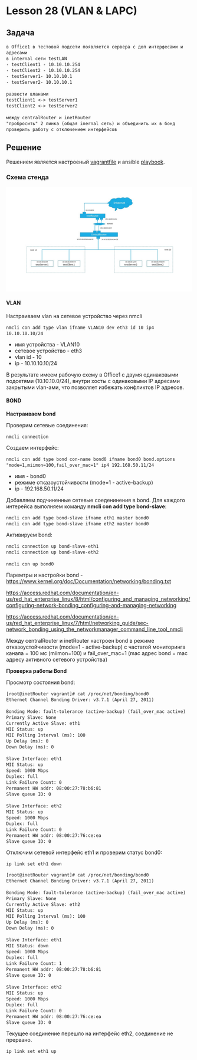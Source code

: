 # Lesson 28 (VLAN & LAPC)

## Задача 

```
в Office1 в тестовой подсети появляется сервера с доп интерфесами и адресами 
в internal сети testLAN
- testClient1 - 10.10.10.254
- testClient2 - 10.10.10.254
- testServer1- 10.10.10.1
- testServer2- 10.10.10.1

развести вланами
testClient1 <-> testServer1
testClient2 <-> testServer2

между centralRouter и inetRouter
"пробросить" 2 линка (общая inernal сеть) и объединить их в бонд
проверить работу c отключением интерфейсов
```

## Решение

Решением является настроеный [vagrantfile](Vagrantfile) и ansible [playbook](playbook.yml).

### Схема стенда

![Image stand](images/vlanstand.jpg)

#### VLAN

Настраиваем vlan на сетевое устройство через nmcli

```
nmcli con add type vlan ifname VLAN10 dev eth3 id 10 ip4 10.10.10.10/24
```

* имя устройства - VLAN10
* сетевое устройство - eth3
* vlan id - 10 
* ip - 10.10.10.10/24

В результате имеем рабочую схему в Office1 с двумя одинаковыми подсетями (10.10.10.0/24), внутри хосты с одинаковыми IP адресами закрытыми vlan-ами, что позволяет избежать конфликтов IP адресов. 

#### BOND

**Настраиваем bond**

Проверим сетевые соединения:

```
nmcli connection 
```

Создаем интерфейс:

```
nmcli con add type bond con-name bond0 ifname bond0 bond.options "mode=1,miimon=100,fail_over_mac=1" ip4 192.168.50.11/24
```
* имя - bond0
* режиме отказоустойчивости (mode=1 - active-backup)
* ip - 192.168.50.11/24

Добавляем подчиненные сетевые соеденинения в bond. Для каждого интерейса выполняем команду **nmcli con add type bond-slave**:

```
nmcli con add type bond-slave ifname eth1 master bond0
nmcli con add type bond-slave ifname eth2 master bond0
```

Активируем bond:

```
nmcli connection up bond-slave-eth1
nmcli connection up bond-slave-eth2

nmcli con up bond0
```

Паремтры и настройки bond - https://www.kernel.org/doc/Documentation/networking/bonding.txt

https://access.redhat.com/documentation/en-us/red_hat_enterprise_linux/8/html/configuring_and_managing_networking/configuring-network-bonding_configuring-and-managing-networking

https://access.redhat.com/documentation/en-us/red_hat_enterprise_linux/7/html/networking_guide/sec-network_bonding_using_the_networkmanager_command_line_tool_nmcli

Между centralRouter и inetRouter настроен bond в режиме отказоустойчивости (mode=1 - active-backup) с частатой мониторинга канала = 100 мс (miimon=100) и fail_over_mac=1 (mac адрес bond = mac адресу активного сетевого устройства)

**Проверка работы Bond**

Просмотр состояния bond:

```
[root@inetRouter vagrant]# cat /proc/net/bonding/bond0 
Ethernet Channel Bonding Driver: v3.7.1 (April 27, 2011)

Bonding Mode: fault-tolerance (active-backup) (fail_over_mac active)
Primary Slave: None
Currently Active Slave: eth1
MII Status: up
MII Polling Interval (ms): 100
Up Delay (ms): 0
Down Delay (ms): 0

Slave Interface: eth1
MII Status: up
Speed: 1000 Mbps
Duplex: full
Link Failure Count: 0
Permanent HW addr: 08:00:27:78:b6:81
Slave queue ID: 0

Slave Interface: eth2
MII Status: up
Speed: 1000 Mbps
Duplex: full
Link Failure Count: 0
Permanent HW addr: 08:00:27:76:ce:ea
Slave queue ID: 0

```

Отключим сетевой интерфейс eth1 и проверим статус bond0:

```
ip link set eth1 down
```

```
[root@inetRouter vagrant]# cat /proc/net/bonding/bond0 
Ethernet Channel Bonding Driver: v3.7.1 (April 27, 2011)

Bonding Mode: fault-tolerance (active-backup) (fail_over_mac active)
Primary Slave: None
Currently Active Slave: eth2
MII Status: up
MII Polling Interval (ms): 100
Up Delay (ms): 0
Down Delay (ms): 0

Slave Interface: eth1
MII Status: down
Speed: 1000 Mbps
Duplex: full
Link Failure Count: 1
Permanent HW addr: 08:00:27:78:b6:81
Slave queue ID: 0

Slave Interface: eth2
MII Status: up
Speed: 1000 Mbps
Duplex: full
Link Failure Count: 0
Permanent HW addr: 08:00:27:76:ce:ea
Slave queue ID: 0

```
Текущее соединение перешло на интерфейс eth2, соединение не прервано.

```
ip link set eth1 up
```
